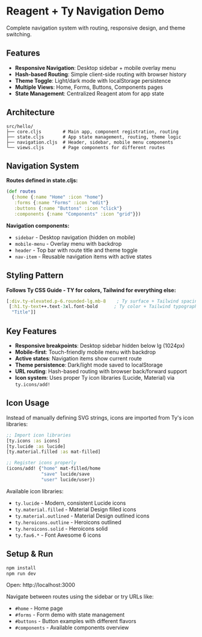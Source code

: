 # Reagent + Ty Navigation Demo

Complete navigation system with routing, responsive design, and theme switching.

## Features

- **Responsive Navigation**: Desktop sidebar + mobile overlay menu
- **Hash-based Routing**: Simple client-side routing with browser history
- **Theme Toggle**: Light/dark mode with localStorage persistence  
- **Multiple Views**: Home, Forms, Buttons, Components pages
- **State Management**: Centralized Reagent atom for app state

## Architecture

```
src/hello/
├── core.cljs        # Main app, component registration, routing
├── state.cljs       # App state management, routing, theme logic
├── navigation.cljs  # Header, sidebar, mobile menu components  
└── views.cljs       # Page components for different routes
```

## Navigation System

**Routes defined in state.cljs:**
```clojure
(def routes
  {:home {:name "Home" :icon "home"}
   :forms {:name "Forms" :icon "edit"}
   :buttons {:name "Buttons" :icon "click"}
   :components {:name "Components" :icon "grid"}})
```

**Navigation components:**
- `sidebar` - Desktop navigation (hidden on mobile)
- `mobile-menu` - Overlay menu with backdrop
- `header` - Top bar with route title and theme toggle
- `nav-item` - Reusable navigation items with active states

## Styling Pattern

**Follows Ty CSS Guide - TY for colors, Tailwind for everything else:**

```clojure
[:div.ty-elevated.p-6.rounded-lg.mb-8    ; Ty surface + Tailwind spacing
 [:h1.ty-text++.text-3xl.font-bold      ; Ty color + Tailwind typography
  "Title"]]
```

## Key Features

- **Responsive breakpoints**: Desktop sidebar hidden below lg (1024px)
- **Mobile-first**: Touch-friendly mobile menu with backdrop
- **Active states**: Navigation items show current route
- **Theme persistence**: Dark/light mode saved to localStorage
- **URL routing**: Hash-based routing with browser back/forward support
- **Icon system**: Uses proper Ty icon libraries (Lucide, Material) via `ty.icons/add!`

## Icon Usage

Instead of manually defining SVG strings, icons are imported from Ty's icon libraries:

```clojure
;; Import icon libraries
[ty.icons :as icons]
[ty.lucide :as lucide]
[ty.material.filled :as mat-filled]

;; Register icons properly
(icons/add! {"home" mat-filled/home
             "save" lucide/save
             "user" lucide/user})
```

Available icon libraries:
- `ty.lucide` - Modern, consistent Lucide icons
- `ty.material.filled` - Material Design filled icons
- `ty.material.outlined` - Material Design outlined icons
- `ty.heroicons.outline` - Heroicons outlined
- `ty.heroicons.solid` - Heroicons solid
- `ty.fav6.*` - Font Awesome 6 icons

## Setup & Run

```bash
npm install
npm run dev
```

Open: http://localhost:3000

Navigate between routes using the sidebar or try URLs like:
- `#home` - Home page
- `#forms` - Form demo with state management
- `#buttons` - Button examples with different flavors
- `#components` - Available components overview
